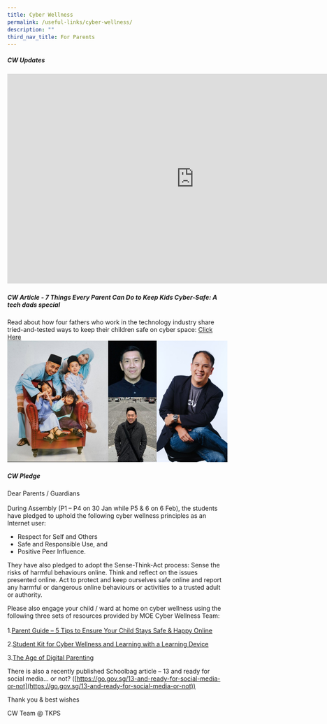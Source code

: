 ```yaml
---
title: Cyber Wellness
permalink: /useful-links/cyber-wellness/
description: ""
third_nav_title: For Parents
---
```

##### CW Updates
<iframe allowfullscreen="" allow="accelerometer; autoplay; clipboard-write; encrypted-media; gyroscope; picture-in-picture; web-share" frameborder="0" title="TKPS - Cyber Wellness 2023" src="https://www.youtube.com/embed/Cy-JPDUD4po" height="480" width="853"></iframe>


##### CW Article - 7 Things Every Parent Can Do to Keep Kids Cyber-Safe: A tech dads special

Read about how four fathers who work in the technology industry share tried-and-tested ways to keep their children safe on cyber space:  [Click Here](https://www.schoolbag.edu.sg/story/7-things-every-parent-can-do-to-keep-kids-cyber-safe-a-tech-dads-special?utm_source=newsletter+sb+article&amp;utm_medium=newsletter&amp;utm_campaign=june+2023+edm)
![](/images/CW/cyberdads-collage-for-main-photo.jpg)

##### CW Pledge

Dear Parents / Guardians<br><br>
During Assembly (P1 – P4 on 30 Jan while P5 &amp; 6 on 6 Feb), the students have pledged to uphold the following cyber wellness principles as an Internet user:<br>
* Respect for Self and Others
* Safe and Responsible Use, and 
* Positive Peer Influence.

They have also pledged to adopt the Sense-Think-Act process:
Sense the risks of harmful behaviours online.
Think and reflect on the issues presented online.
Act to protect and keep ourselves safe online and report any harmful or dangerous online behaviours or activities to a trusted adult or authority.

Please also engage your child / ward at home on cyber wellness using the following three sets of resources provided by MOE Cyber Wellness Team:<br><br>
1.[Parent Guide – 5 Tips to Ensure Your Child Stays Safe &amp; Happy Online ](/files/PDF/Parent%20Guide%20-%205%20Tips%20to%20Ensure%20Your%20Child%20Stays%20Safe%20&amp;%20Happy%20Online_For%20Schools.pdf)

2.[Student Kit for Cyber Wellness and Learning with a Learning Device](/files/PDF/Student%20Kit%20for%20Cyber%20Wellness%20and%20Learning%20with%20a%20Learning%20Device%20For%20Schools.pdf)

3.[The Age of Digital Parenting](/files/PDF/The%20Age%20Of%20Digital%20Parenting_For%20Schools.pdf)

There is also a recently published Schoolbag article – 13 and ready for social media… or not?
([https://go.gov.sg/13-and-ready-for-social-media-or-not](https://go.gov.sg/13-and-ready-for-social-media-or-not))

Thank you &amp; best wishes

CW Team @ TKPS